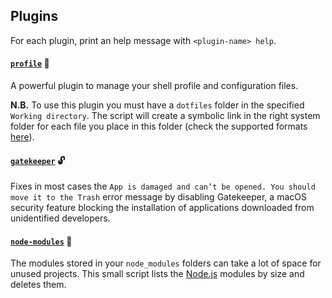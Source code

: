 ## Plugins

For each plugin, print an help message with `<plugin-name> help`.

#### [`profile`](https://github.com/gabrielecanepa/zsh-custom/blob/master/plugins/profile/profile.plugin.zsh) 👤

A powerful plugin to manage your shell profile and configuration files.

**N.B.** To use this plugin you must have a `dotfiles` folder in the specified `Working directory`. The script will create a symbolic link in the right system folder for each file you place in this folder (check the supported formats [here](profile/profile.plugin.zsh#L126-L159)).

#### [`gatekeeper`](https://github.com/gabrielecanepa/zsh-custom/blob/master/plugins/gatekeeper/gatekeeper.plugin.zsh) 🔓

Fixes in most cases the `App is damaged and can’t be opened. You should move it to the Trash` error message by disabling Gatekeeper, a macOS security feature blocking the installation of applications downloaded from unidentified developers.

#### [`node-modules`](https://github.com/gabrielecanepa/zsh-custom/blob/master/plugins/node-modules/node-modules.plugin.zsh) 👀

The modules stored in your `node_modules` folders can take a lot of space for unused projects. This small script lists the [Node.js](nodejs.org) modules by size and deletes them.
